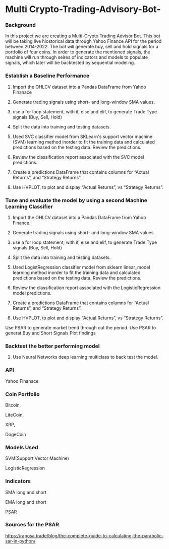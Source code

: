 # Multi Crypto-Trading-Advisory-Bot-

### Background

In this project we are creating a Multi-Cryoto Trading Advisor Bot. This bot will be taking live hiostorical data through Yahoo Finance API for the period between 2014-2022.
The bot will generate buy, sell and hold signals for a portfolio of four coins. In order to generate the mentioned signals, the machine will run through seires of indicators and models 
to populate signals, which later will be backtested by sequential modeling. 


### Establish a Baseline Performance

1.  Import the OHLCV dataset into a Pandas DataFrame from Yahoo Finanace 

2.  Generate trading signals using short- and long-window SMA values.

3.  use a for loop statement, with if, else and elif, to generate Trade Type signals (Buy, Sell, Hold)

4.  Split the data into training and testing datasets.

5.  Used SVC classifier model from SKLearn's support vector machine (SVM) learning method inorder to fit the training data and calculated predictions based on the testing data. Review the predictions.

6.  Review the classification report associated with the SVC model predictions.

7.  Create a predictions DataFrame that contains columns for “Actual Returns”, and “Strategy Returns”.

8.  Use HVPLOT, to plot and display “Actual Returns”, vs “Strategy Returns”.


### Tune and evaluate the model by using a second Machine Learning Classifier 

1.  Import the OHLCV dataset into a Pandas DataFrame from Yahoo Finance.

2.  Generate trading signals using short- and long-window SMA values.

3.  use a for loop statement, with if, else and elif, to generate Trade Type signals (Buy, Sell, Hold)

4.  Split the data into training and testing datasets.

5.  Used LogistRegression classifier model from  sklearn linear_model learning method inorder to fit the training data and calculated predictions based on the testing data. Review the predictions.

6.  Review the classification report associated with the LogisticRegression model predictions.

7.  Create a predictions DataFrame that contains columns for  “Actual Returns”, and “Strategy Returns”.

8.  Use HVPLOT, to plot and display “Actual Returns”, vs “Strategy Returns”.

 Use PSAR to generate market trend through out the period.
 Use PSAR to generat Buy and Short Signals 
 Plot findings 

### Backtest the better performing model

1.  Use Neural Networks deep learning multiclass to back test the model. 

### API
Yahoo Finanace 

### Coin Portfolio

Bitcoin, 

LiteCoin, 

XRP, 

DogeCoin

### Models Used
SVM(Support Vector Machine)

LogisticRegression 

### Indicators 
SMA long and short 

EMA long and short

PSAR 

### Sources for the PSAR

https://raposa.trade/blog/the-complete-guide-to-calculating-the-parabolic-sar-in-python/





